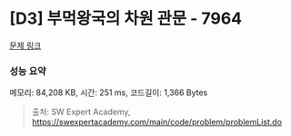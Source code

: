 # [D3] 부먹왕국의 차원 관문 - 7964 

[문제 링크](https://swexpertacademy.com/main/code/problem/problemDetail.do?contestProbId=AWuSgKpqmooDFASy) 

### 성능 요약

메모리: 84,208 KB, 시간: 251 ms, 코드길이: 1,366 Bytes



> 출처: SW Expert Academy, https://swexpertacademy.com/main/code/problem/problemList.do